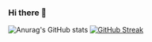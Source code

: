 ### Hi there 👋

![Anurag's GitHub stats](https://github-readme-stats.vercel.app/api?username=komron2052&show_icons=true&theme=tokyonight&custom_title=Stats&card_width=300)
[![GitHub Streak](http://github-readme-streak-stats.herokuapp.com?user=komron2052&theme=tokyonight&background=000000)](https://git.io/streak-stats)

